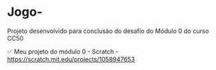 # Jogo-
Projeto desenvolvido para conclusão do desafio do Módulo 0 do curso CC50

✅  Meu projeto do módulo 0 - Scratch - 
https://scratch.mit.edu/projects/1058947653
